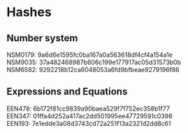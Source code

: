# Hashes

Number system
------------------
NSM0179:  9a6d6e1595fc0ba167a0a563618df4cf4a154a1e  
NSM9035:  37a482468987b606c199e177917ac05d31573b0b  
NSM6582:  9292218b12ca6048053a6fd9bfbeae9279196f86  

Expressions and Equations
--------------------------
EEN478:  6b172f81cc9839a90baea529f7f752ec358b1f77  
EEN347:  01ffa4d252a417ac2dd501995ee47729591c0398  
EEN193:  7e1edde3a08d3743cd72a251f13a2321d2dd8c61  

